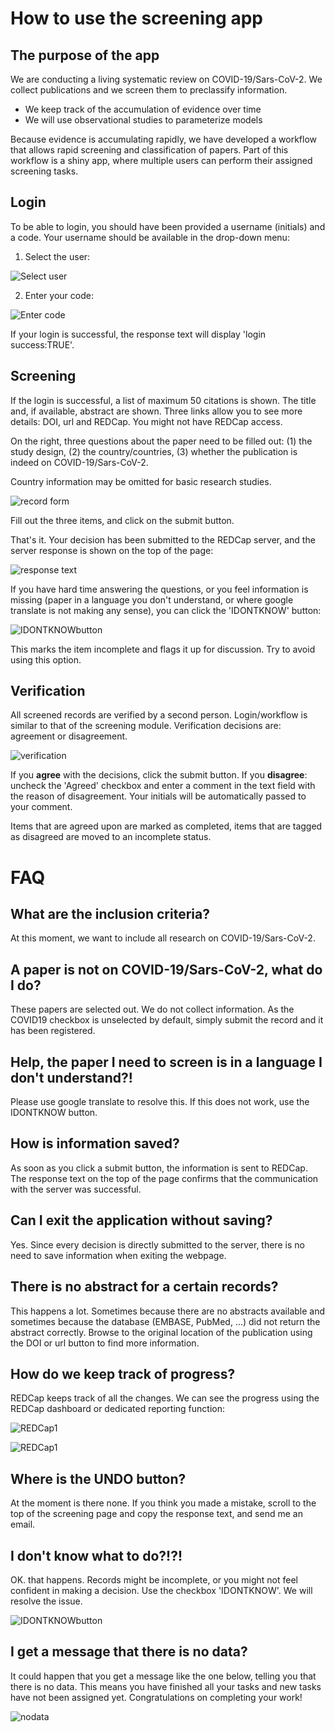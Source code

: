 # How to use the screening app

## The purpose of the app
We are conducting a living systematic review on COVID-19/Sars-CoV-2. We collect publications and we screen them to preclassify information. 

* We keep track of the accumulation of evidence over time
* We will use observational studies to parameterize models

Because evidence is accumulating rapidly, we have developed a workflow that allows rapid screening and classification of papers. Part of this workflow is a shiny app, where multiple users can perform their assigned screening tasks. 

## Login
To be able to login, you should have been provided a username (initials) and a code. Your username should be available in the drop-down menu:

1. Select the user:

![Select user](images/select_user.png)

2. Enter your code:

![Enter code](images/login_success.png)

If your login is successful, the response text will display 'login success:TRUE'.
 
## Screening

If the login is successful, a list of maximum 50 citations is shown. The title and, if available, abstract are shown. Three links allow you to see more details: DOI, url and REDCap. You might not have REDCap access. 

On the right, three questions about the paper need to be filled out: (1) the study design, (2) the country/countries, (3) whether the publication is indeed on COVID-19/Sars-CoV-2.

Country information may be omitted for basic research studies.

![record form](images/record_form.png)

Fill out the three items, and click on the submit button.

That's it. Your decision has been submitted to the REDCap server, and the server response is shown on the top of the page:

 ![response text](images/response_text.png)
 
If you have hard time answering the questions, or you feel information is missing (paper in a language you don't understand, or where google translate is not making any sense), you can click the 'IDONTKNOW' button:

![IDONTKNOWbutton](images/idontknow.png)

This marks the item incomplete and flags it up for discussion. Try to avoid using this option.

## Verification

All screened records are verified by a second person. Login/workflow is similar to that of the screening module. Verification decisions are: agreement or disagreement. 

![verification](images/verify_recordform.png)

If you **agree** with the decisions, click the submit button. If you **disagree**: uncheck the 'Agreed' checkbox and enter a comment in the text field with the reason of disagreement. Your initials will be automatically passed to your comment. 

Items that are agreed upon are marked as completed, items that are tagged as disagreed are moved to an incomplete status. 

# FAQ
## What are the inclusion criteria?
At this moment, we want to include all research on COVID-19/Sars-CoV-2. 

## A paper is not on COVID-19/Sars-CoV-2, what do I do?
These papers are selected out. We do not collect information. As the COVID19 checkbox is unselected by default, simply submit the record and it has been registered.

## Help, the paper I need to screen is in a language I don't understand?!
Please use google translate to resolve this. If this does not work, use the IDONTKNOW button.

## How is information saved?
As soon as you click a submit button, the information is sent to REDCap. The response text on the top of the page confirms that the communication with the server was successful. 

## Can I exit the application without saving?
Yes. Since every decision is directly submitted to the server, there is no need to save information when exiting the webpage.

## There is no abstract for a certain records?
This happens a lot. Sometimes because there are no abstracts available and sometimes because the database (EMBASE, PubMed, ...) did not return the abstract correctly. Browse to the original location of the publication using the DOI or url button to find more information. 

## How do we keep track of progress?
REDCap keeps track of all the changes. We can see the progress using the REDCap dashboard or dedicated reporting function:

![REDCap1](images/REDCap_progress.png)

![REDCap1](images/REDCap_progress2.png)

## Where is the UNDO button?
At the moment is there none. If you think you made a mistake, scroll to the top of the screening page and copy the response text, and send me an email. 

## I don't know what to do?!?!
OK. that happens. Records might be incomplete, or you might not feel confident in making a decision. Use the checkbox 'IDONTKNOW'. We will resolve the issue.

![IDONTKNOWbutton](images/idontknow.png)

## I get a message that there is no data?
It could happen that you get a message like the one below, telling you that there is no data. This means you have finished all your tasks and new tasks have not been assigned yet. Congratulations on completing your work!

![nodata](images/nodatatoshow.png)


